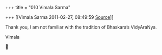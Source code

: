 +++
title = "010 Vimala Sarma"

+++
[[Vimala Sarma	2011-02-27, 08:49:59 [Source](https://groups.google.com/g/samskrita/c/sdhV7D0Ltbg)]]



Thank you, I am not familiar with the tradition of Bhaskara’s VidyAraNya.

Vimala



